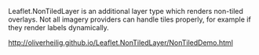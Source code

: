 Leaflet.NonTiledLayer is an additional layer type which renders non-tiled overlays.
Not all imagery providers can handle tiles properly, for example if they render labels dynamically.

http://oliverheilig.github.io/Leaflet.NonTiledLayer/NonTiledDemo.html

